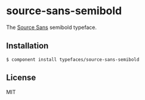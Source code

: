 # source-sans-semibold
  
  The [Source Sans](https://typekit.com/fonts/source-sans-pro) semibold typeface.

## Installation

    $ component install typefaces/source-sans-semibold

## License

  MIT

